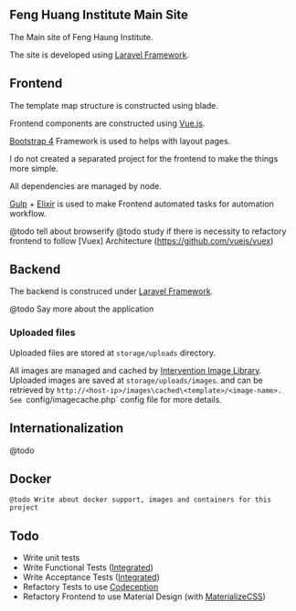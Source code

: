 ## Feng Huang Institute Main Site

The Main site of Feng Haung Institute.

The site is developed using [Laravel Framework][1].

## Frontend

The template map structure is constructed using blade.

Frontend components are constructed using [Vue.js][2].

[Bootstrap 4][3] Framework is used to helps with layout pages.

I do not created a separated project for the frontend to make the 
things more simple. 

All dependencies are managed by node.

[Gulp][4] + [Elixir][5] is used to make Frontend automated tasks for automation workflow.

@todo tell about browserify
@todo study if there is necessity to refactory frontend to follow [Vuex] Architecture (https://github.com/vuejs/vuex)


## Backend

The backend is construced under [Laravel Framework][1].

@todo Say more about the application

### Uploaded files

Uploaded files are stored at `storage/uploads` directory. 

All images are managed and cached by [Intervention Image Library][9]. Uploaded images are saved at `storage/uploads/images`. 
and can be retrieved by `http://<host-ip>/images\cached\<template>/<image-name>. See `config/imagecache.php` config file for 
more details.

## Internationalization

@todo

## Docker

	@todo Write about docker support, images and containers for this project

## Todo

- Write unit tests 
- Write Functional Tests ([Integrated][7])
- Write Acceptance Tests ([Integrated][7])
- Refactory Tests to use [Codeception](http://codeception.com/)
- Refactory Frontend to use Material Design (with [MaterializeCSS][8])

[1]: https://laravel.com
[2]: http://vuejs.org
[3]: http://v4-alpha.getbootstrap.com/
[4]: http://gulpjs.com
[5]: https://github.com/laravel/elixir
[7]: https://github.com/laracasts/Integrated
[8]: http://materializecss.com
[9]: http://image.intervention.io/